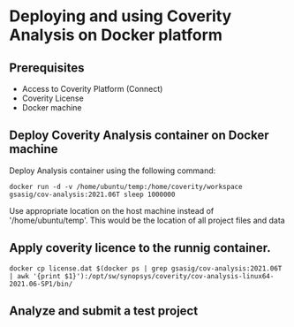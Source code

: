 # Deploying and using Coverity Analysis on Docker platform

## Prerequisites

* Access to Coverity Platform (Connect)
* Coverity License 
* Docker machine

## Deploy Coverity Analysis container on Docker machine

Deploy Analysis container using the following command:

```
docker run -d -v /home/ubuntu/temp:/home/coverity/workspace gsasig/cov-analysis:2021.06T sleep 1000000
```

Use appropriate location on the host machine instead of '/home/ubuntu/temp'.
This would be the location of all project files and data

## Apply coverity licence to the runnig container.

```
docker cp license.dat $(docker ps | grep gsasig/cov-analysis:2021.06T | awk '{print $1}'):/opt/sw/synopsys/coverity/cov-analysis-linux64-2021.06-SP1/bin/
```

## Analyze and submit a test project

